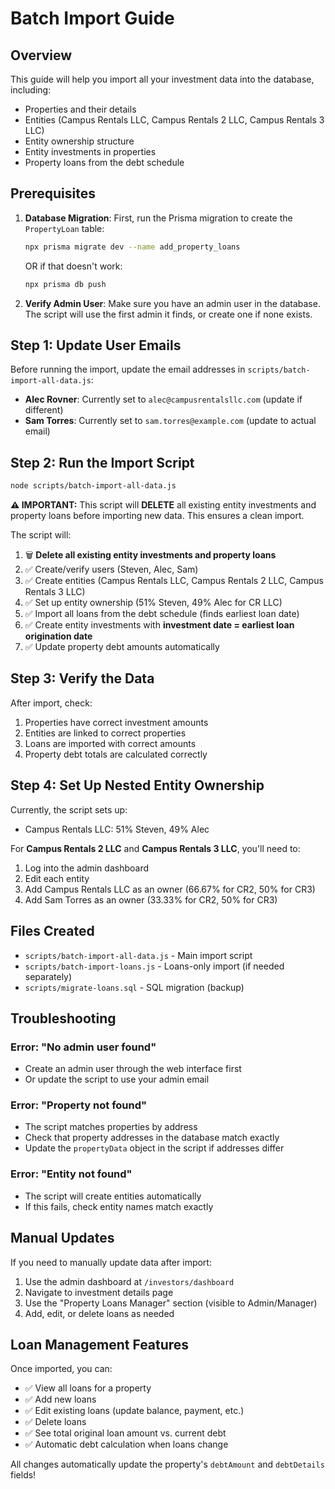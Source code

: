 # Batch Import Guide

## Overview
This guide will help you import all your investment data into the database, including:
- Properties and their details
- Entities (Campus Rentals LLC, Campus Rentals 2 LLC, Campus Rentals 3 LLC)
- Entity ownership structure
- Entity investments in properties
- Property loans from the debt schedule

## Prerequisites

1. **Database Migration**: First, run the Prisma migration to create the `PropertyLoan` table:
   ```bash
   npx prisma migrate dev --name add_property_loans
   ```
   
   OR if that doesn't work:
   ```bash
   npx prisma db push
   ```

2. **Verify Admin User**: Make sure you have an admin user in the database. The script will use the first admin it finds, or create one if none exists.

## Step 1: Update User Emails

Before running the import, update the email addresses in `scripts/batch-import-all-data.js`:

- **Alec Rovner**: Currently set to `alec@campusrentalsllc.com` (update if different)
- **Sam Torres**: Currently set to `sam.torres@example.com` (update to actual email)

## Step 2: Run the Import Script

```bash
node scripts/batch-import-all-data.js
```

**⚠️ IMPORTANT:** This script will **DELETE** all existing entity investments and property loans before importing new data. This ensures a clean import.

The script will:
1. 🗑️ **Delete all existing entity investments and property loans**
2. ✅ Create/verify users (Steven, Alec, Sam)
3. ✅ Create entities (Campus Rentals LLC, Campus Rentals 2 LLC, Campus Rentals 3 LLC)
4. ✅ Set up entity ownership (51% Steven, 49% Alec for CR LLC)
5. ✅ Import all loans from the debt schedule (finds earliest loan date)
6. ✅ Create entity investments with **investment date = earliest loan origination date**
7. ✅ Update property debt amounts automatically

## Step 3: Verify the Data

After import, check:
1. Properties have correct investment amounts
2. Entities are linked to correct properties
3. Loans are imported with correct amounts
4. Property debt totals are calculated correctly

## Step 4: Set Up Nested Entity Ownership

Currently, the script sets up:
- Campus Rentals LLC: 51% Steven, 49% Alec

For **Campus Rentals 2 LLC** and **Campus Rentals 3 LLC**, you'll need to:
1. Log into the admin dashboard
2. Edit each entity
3. Add Campus Rentals LLC as an owner (66.67% for CR2, 50% for CR3)
4. Add Sam Torres as an owner (33.33% for CR2, 50% for CR3)

## Files Created

- `scripts/batch-import-all-data.js` - Main import script
- `scripts/batch-import-loans.js` - Loans-only import (if needed separately)
- `scripts/migrate-loans.sql` - SQL migration (backup)

## Troubleshooting

### Error: "No admin user found"
- Create an admin user through the web interface first
- Or update the script to use your admin email

### Error: "Property not found"
- The script matches properties by address
- Check that property addresses in the database match exactly
- Update the `propertyData` object in the script if addresses differ

### Error: "Entity not found"
- The script will create entities automatically
- If this fails, check entity names match exactly

## Manual Updates

If you need to manually update data after import:
1. Use the admin dashboard at `/investors/dashboard`
2. Navigate to investment details page
3. Use the "Property Loans Manager" section (visible to Admin/Manager)
4. Add, edit, or delete loans as needed

## Loan Management Features

Once imported, you can:
- ✅ View all loans for a property
- ✅ Add new loans
- ✅ Edit existing loans (update balance, payment, etc.)
- ✅ Delete loans
- ✅ See total original loan amount vs. current debt
- ✅ Automatic debt calculation when loans change

All changes automatically update the property's `debtAmount` and `debtDetails` fields!

